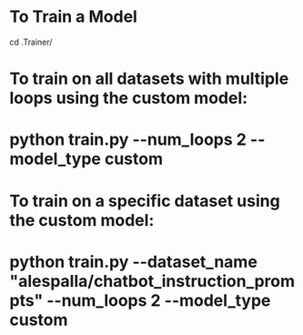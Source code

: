 # To Train a Model

cd .Trainer/

# To train on all datasets with multiple loops using the custom model:
# python train.py --num_loops 2 --model_type custom

# To train on a specific dataset using the custom model:
# python train.py --dataset_name "alespalla/chatbot_instruction_prompts" --num_loops 2 --model_type custom
